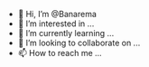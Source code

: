 - 👋 Hi, I’m @Banarema
- 👀 I’m interested in ...
- 🌱 I’m currently learning ...
- 💞️ I’m looking to collaborate on ...
- 📫 How to reach me ...

<!---
Banarema/Banarema is a ✨ special ✨ repository because its `README.md` (this file) appears on your GitHub profile.
You can click the Preview link to take a look at your changes.
--->
